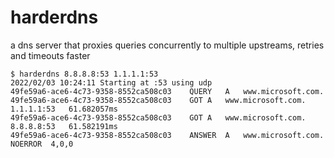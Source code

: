 # harderdns

a dns server that proxies queries concurrently to multiple upstreams, retries and timeouts faster

```
$ harderdns 8.8.8.8:53 1.1.1.1:53
2022/02/03 10:24:11 Starting at :53 using udp
49fe59a6-ace6-4c73-9358-8552ca508c03	QUERY	A	www.microsoft.com.
49fe59a6-ace6-4c73-9358-8552ca508c03	GOT	A	www.microsoft.com. 1.1.1.1:53	61.682057ms
49fe59a6-ace6-4c73-9358-8552ca508c03	GOT	A	www.microsoft.com. 8.8.8.8:53	61.582191ms
49fe59a6-ace6-4c73-9358-8552ca508c03	ANSWER	A	www.microsoft.com. NOERROR	4,0,0
```
